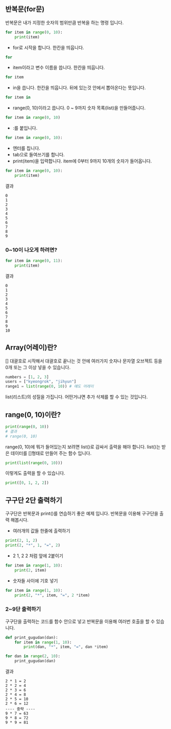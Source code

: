 ## 반복문(for문)
반복문은 내가 지정한 숫자의 범위만큼 반복을 하는 명령 입니다.
```python
for item in range(0, 10):
    print(item)
```

* for로 시작을 합니다. 한칸을 띄웁니다.
```python
for 
```
* item이라고 변수 이름을 씁니다. 한칸을 띄웁니다.
```python
for item 
```
* in을 씁니다. 한칸을 띄웁니다. 뒤에 있는것 안에서 뽑아온다는 뜻입니다.
```python
for item in 
```
* range(0, 10)이라고 씁니다. 0 ~ 9까지 숫자 목록(list)을 만들어줍니다.
```python
for item in range(0, 10)
```
* :를 붙입니다.
```python
for item in range(0, 10):
```
* 엔터를 칩니다.
* tab으로 들여쓰기를 합니다.
* print(item)을 입력합니다. item에 0부터 9까지 10개의 숫자가 들어옵니다.
```python
for item in range(0, 10):
    print(item)
```
결과
```text
0
1
2
3
4
5
6
7
8
9
```

### 0~10이 나오게 하려면?
```python
for item in range(0, 11):
    print(item)
```
결과
```text
0
1
2
3
4
5
6
7
8
9
10
```

## Array(어레이)란?
[] 대괄호로 시작해서 대괄호로 끝나는 것
안에 여러가지 숫자나 문자열 오브젝트 등을 0개 또는 그 이상 넣을 수 있습니다.
```python
numbers = [1, 2, 3]
users = ["kyeongrok", "jihyun"]
range1 = list(range(0, 10)) # 얘도 어레이
```

list(리스트)의 성질을 가집니다. 어떤거냐면 추가 삭제를 할 수 있는 것입니다.

## range(0, 10)이란?
```python
print(range(0, 10))
# 결과
# range(0, 10)
```
range(0, 10)에 뭐가 들어있는지 보려면 list()로 감싸서 출력을 해야 합니다. list()는 받은 데이터를 []형태로 만들어 주는 함수 입니다. 
```python
print(list(range(0, 10)))
````

이렇게도 출력을 할 수 있습니다.
```python
print([0, 1, 2, 2])
```


## 구구단 2단 출력하기
구구단은 반복문과 print()를 연습하기 좋은 예제 입니다.
반복문을 이용해 구구단을 출력 해봅시다.

* 여러개의 값들 한줄에 출력하기
```python
print(2, 1, 2)
print(2, "*", 1, "=", 2)
```

* 2 1, 2 2 처럼 앞에 2붙이기
```python
for item in range(1, 10):
    print(2, item)
```

* 숫자들 사이에 기호 넣기
```python
for item in range(1, 10):
    print(2, "*", item, "=", 2 *item)
```

### 2~9단 출력하기
구구단을 출력하는 코드를 함수 안으로 넣고 반복문을 이용해 여러번 호출을 할 수 있습니다.
```python
def print_gugudan(dan):
    for item in range(1, 10):
        print(dan, "*", item, "=", dan *item)

for dan in range(2, 10):
    print_gugudan(dan)

```

결과
```text
2 * 1 = 2
2 * 2 = 4
2 * 3 = 6
2 * 4 = 8
2 * 5 = 10
2 * 6 = 12
---- 중략 ----
9 * 7 = 63
9 * 8 = 72
9 * 9 = 81
```
